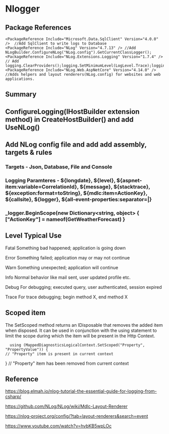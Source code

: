 # Nlogger
## Package References

    <PackageReference Include="Microsoft.Data.SqlClient" Version="4.0.0" />  //Add SqlClient to write logs to Database
    <PackageReference Include="NLog" Version="4.7.13" /> //Add NLogBuilder.ConfigureNLog("NLog.config").GetCurrentClassLogger();
    <PackageReference Include="NLog.Extensions.Logging" Version="1.7.4" /> // Add logging.ClearProviders();logging.SetMinimumLevel(LogLevel.Trace);logging.AddConsole();         
    <PackageReference Include="NLog.Web.AspNetCore" Version="4.14.0" /> //Adds helpers and layout renderers(NLog.config) for websites and web applications.

## Summary

## ConfigureLogging(IHostBuilder extension method) in CreateHostBuilder() and add UseNLog()
## Add NLog config file and add add assembly, targets & rules
   ### Targets - Json, Database, File and Console
   ### Logging Paramteres - ${longdate}, ${level}, ${aspnet-item:variable=CorrelationId}, ${message}, ${stacktrace}, ${exception:format=toString}, ${mdlc:item=ActionKey},          ${callsite}, ${logger}, ${all-event-properties:separator=|}
   ### _logger.BeginScope(new Dictionary<string, object> { ["ActionKey"] = nameof(GetWeatherForecast) }
 
    
## Level	Typical Use
Fatal	Something bad happened; application is going down

Error	Something failed; application may or may not continue

Warn	Something unexpected; application will continue

Info	Normal behavior like mail sent, user updated profile etc.

Debug	For debugging; executed query, user authenticated, session expired

Trace	For trace debugging; begin method X, end method X

## Scoped item

The SetScoped method returns an IDisposable that removes the added item when disposed. It can be used in conjunction with the using statement to limit the scope during which the item will be present in the Http Context.

      using (MappedDiagnosticsLogicalContext.SetScoped("Property", "PropertyValue")) {
    // "Property" item is present in current context
} // "Property" item has been removed from current context




## Reference 
https://blog.elmah.io/nlog-tutorial-the-essential-guide-for-logging-from-csharp/

https://github.com/NLog/NLog/wiki/Mdlc-Layout-Renderer

https://nlog-project.org/config/?tab=layout-renderers&search=event

https://www.youtube.com/watch?v=hvbKB5wpLOc
